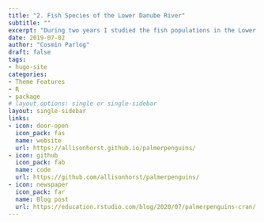 ```yaml
---
title: "2. Fish Species of the Lower Danube River"
subtitle: ""
excerpt: "During two years I studied the fish populations in the Lower Danube River and here I present some results form the fish survery of the last 10 years"
date: 2019-07-02
author: "Cosmin Parlog"
draft: false
tags:
- hugo-site
categories:
- Theme Features
- R
- package
# layout options: single or single-sidebar
layout: single-sidebar
links:
- icon: door-open
  icon_pack: fas
  name: website
  url: https://allisonhorst.github.io/palmerpenguins/
- icon: github
  icon_pack: fab
  name: code
  url: https://github.com/allisonhorst/palmerpenguins/
- icon: newspaper
  icon_pack: far
  name: Blog post
  url: https://education.rstudio.com/blog/2020/07/palmerpenguins-cran/
---
```


